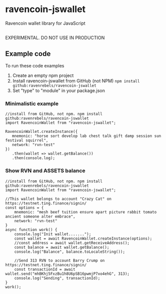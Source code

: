 # ravencoin-jswallet
Ravencoin wallet library for JavaScript
##
EXPERIMENTAL. DO NOT USE IN PRODUCTION


## Example code
To run these code examples
1) Create an empty npm project
2) Install ravencoin-jswallet from GitHub (not NPM) ```npm install github:ravenrebels/ravencoin-jswallet```
3) Set "type" to "module" in your package.json

 
 ### Minimalistic example
 ```
 //install from GitHub, not npm. npm install github:ravenrebels/ravencoin-jswallet
import RavencoinWallet from "ravencoin-jswallet";

RavencoinWallet.createInstance({
    mnemonic: "horse sort develop lab chest talk gift damp session sun festival squirrel",
    network: "rvn-test"
})
    .then(wallet => wallet.getBalance())
    .then(console.log);
```

### Show RVN and ASSETS balance
```
//install from GitHub, not npm. npm install github:ravenrebels/ravencoin-jswallet
import RavencoinWallet from "ravencoin-jswallet"; 

//This wallet belongs to account "Crazy Cat" on https://testnet.ting.finance/signin/
const options = {
    mnemonic: "mesh beef tuition ensure apart picture rabbit tomato ancient someone alter embrace",
    network: "rvn-test"
}
async function work() {
    console.log("Init wallet.......");
    const wallet = await RavencoinWallet.createInstance(options);
    //const address = await wallet.getReceiveAddress();
    const balance = await wallet.getBalance();
    console.log("Balance", balance.toLocaleString());

    //Send 313 RVN to account Barry Crump on https://testnet.ting.finance/signin/
    const transactionId = await wallet.send("mhBKhj5FxzBu1h8U6pSB16pwmjP7xo4ehG", 313);
    console.log("Sending", transactionId);
}
work(); 

``` 
